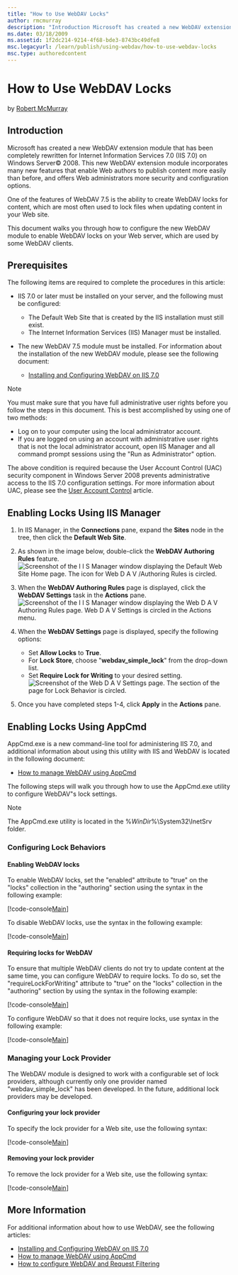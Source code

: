 ```yaml
---
title: "How to Use WebDAV Locks"
author: rmcmurray
description: "Introduction Microsoft has created a new WebDAV extension module that has been completely rewritten for Internet Information Services 7.0 (IIS 7.0) on Window..."
ms.date: 03/18/2009
ms.assetid: 1f2dc214-9214-4f68-bde3-8743bc49dfe8
msc.legacyurl: /learn/publish/using-webdav/how-to-use-webdav-locks
msc.type: authoredcontent
---
```

# How to Use WebDAV Locks

by [Robert McMurray](https://github.com/rmcmurray)

<a id="00"></a>

## Introduction

Microsoft has created a new WebDAV extension module that has been completely rewritten for Internet Information Services 7.0 (IIS 7.0) on Windows Server© 2008. This new WebDAV extension module incorporates many new features that enable Web authors to publish content more easily than before, and offers Web administrators more security and configuration options.

One of the features of WebDAV 7.5 is the ability to create WebDAV locks for content, which are most often used to lock files when updating content in your Web site.

This document walks you through how to configure the new WebDAV module to enable WebDAV locks on your Web server, which are used by some WebDAV clients.

## Prerequisites

The following items are required to complete the procedures in this article:

- IIS 7.0 or later must be installed on your server, and the following must be configured:

  - The Default Web Site that is created by the IIS installation must still exist.
  - The Internet Information Services (IIS) Manager must be installed.
- The new WebDAV 7.5 module must be installed. For information about the installation of the new WebDAV module, please see the following document:

  - [Installing and Configuring WebDAV on IIS 7.0](https://go.microsoft.com/fwlink/?LinkId=105146)

> [!NOTE]
> You must make sure that you have full administrative user rights before you follow the steps in this document. This is best accomplished by using one of two methods:

- Log on to your computer using the local administrator account.
- If you are logged on using an account with administrative user rights that is not the local administrator account, open IIS Manager and all command prompt sessions using the "Run as Administrator" option.

The above condition is required because the User Account Control (UAC) security component in Windows Server 2008 prevents administrative access to the IIS 7.0 configuration settings. For more information about UAC, please see the [User Account Control](https://go.microsoft.com/fwlink/?LinkId=113664) article.

<a id="#01"></a>

## Enabling Locks Using IIS Manager

1. In IIS Manager, in the **Connections** pane, expand the **Sites** node in the tree, then click the **Default Web Site**.
2. As shown in the image below, double-click the **WebDAV Authoring Rules** feature.  
    ![Screenshot of the I I S Manager window displaying the Default Web Site Home page. The icon for Web D A V /Authoring Rules is circled.](how-to-use-webdav-locks/_static/image2.jpg)
3. When the **WebDAV Authoring Rules** page is displayed, click the **WebDAV Settings** task in the **Actions** pane.  
    ![Screenshot of the I I S Manager window displaying the Web D A V Authoring Rules page. Web D A V Settings is circled in the Actions menu.](how-to-use-webdav-locks/_static/image4.jpg)
4. When the **WebDAV Settings** page is displayed, specify the following options:

    - Set **Allow Locks** to **True**.
    - For **Lock Store**, choose "**webdav\_simple\_lock**" from the drop-down list.
    - Set **Require Lock for Writing** to your desired setting.  
        ![Screenshot of the Web D A V Settings page. The section of the page for Lock Behavior is circled.](how-to-use-webdav-locks/_static/image6.jpg)
5. Once you have completed steps 1-4, click **Apply** in the **Actions** pane.

<a id="#02"></a>

## Enabling Locks Using AppCmd

AppCmd.exe is a new command-line tool for administering IIS 7.0, and additional information about using this utility with IIS and WebDAV is located in the following document:

- [How to manage WebDAV using AppCmd](https://go.microsoft.com/fwlink/?LinkId=108319)

The following steps will walk you through how to use the AppCmd.exe utility to configure WebDAV"s lock settings.

> [!NOTE]
> The AppCmd.exe utility is located in the %*WinDir*%\System32\InetSrv folder.

### Configuring Lock Behaviors

#### Enabling WebDAV locks

To enable WebDAV locks, set the "enabled" attribute to "true" on the "locks" collection in the "authoring" section using the syntax in the following example:

[!code-console[Main](how-to-use-webdav-locks/samples/sample1.cmd)]

To disable WebDAV locks, use the syntax in the following example:

[!code-console[Main](how-to-use-webdav-locks/samples/sample2.cmd)]

#### Requiring locks for WebDAV

To ensure that multiple WebDAV clients do not try to update content at the same time, you can configure WebDAV to require locks. To do so, set the "requireLockForWriting" attribute to "true" on the "locks" collection in the "authoring" section by using the syntax in the following example:

[!code-console[Main](how-to-use-webdav-locks/samples/sample3.cmd)]

To configure WebDAV so that it does not require locks, use syntax in the following example:

[!code-console[Main](how-to-use-webdav-locks/samples/sample4.cmd)]

### Managing your Lock Provider

The WebDAV module is designed to work with a configurable set of lock providers, although currently only one provider named "webdav\_simple\_lock" has been developed. In the future, additional lock providers may be developed.

#### Configuring your lock provider

To specify the lock provider for a Web site, use the following syntax:

[!code-console[Main](how-to-use-webdav-locks/samples/sample5.cmd)]

#### Removing your lock provider

To remove the lock provider for a Web site, use the following syntax:

[!code-console[Main](how-to-use-webdav-locks/samples/sample6.cmd)]

## More Information

For additional information about how to use WebDAV, see the following articles:

- [Installing and Configuring WebDAV on IIS 7.0](https://go.microsoft.com/fwlink/?LinkId=105146)
- [How to manage WebDAV using AppCmd](https://go.microsoft.com/fwlink/?LinkId=108319)
- [How to configure WebDAV and Request Filtering](https://go.microsoft.com/fwlink/?LinkId=108321)
